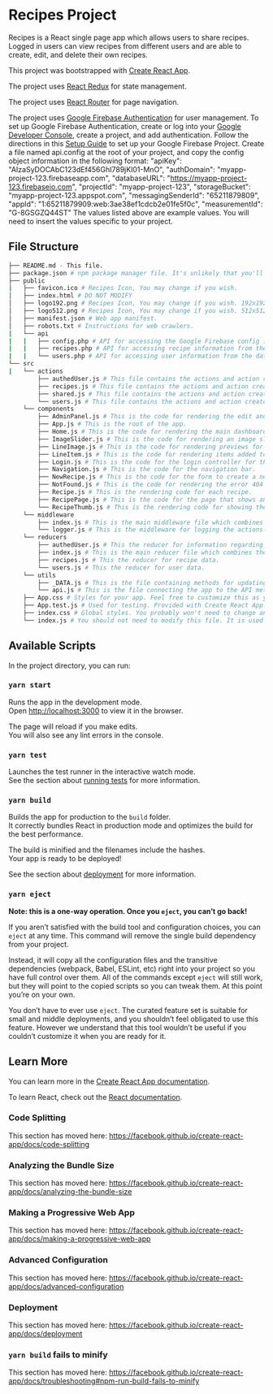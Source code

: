 # Recipes Project
Recipes is a React single page app which allows users to share recipes. Logged in users can view recipes from different users and are able to create, edit, and delete their own recipes. 

This project was bootstrapped with [Create React App](https://github.com/facebook/create-react-app).

The project uses [React Redux](https://react-redux.js.org/) for state management. 

The project uses [React Router](https://www.npmjs.com/package/react-router-dom) for page navigation. 

The project uses [Google Firebase Authentication](https://firebase.google.com/docs/auth) for user management. To set up Google Firebase Authentication, create or log into your [Google Developer Console](https://console.firebase.google.com/u/0/), create a project, and add authentication. Follow the directions in this [Setup Guide](https://firebase.google.com/docs/web/setup) to set up your Google Firebase Project. Create a file named api.config at the root of your project, and copy the config object information in the following format:
    "apiKey": "AIzaSyDOCAbC123dEf456GhI789jKl01-MnO",
    "authDomain": "myapp-project-123.firebaseapp.com",
    "databaseURL": "https://myapp-project-123.firebaseio.com",
    "projectId": "myapp-project-123",
    "storageBucket": "myapp-project-123.appspot.com",
    "messagingSenderId": "65211879809",
    "appId": "1:65211879909:web:3ae38ef1cdcb2e01fe5f0c",
    "measurementId": "G-8GSGZQ44ST"
The values listed above are example values. You will need to insert the values specific to your project. 

## File Structure
```bash
├── README.md - This file.
├── package.json # npm package manager file. It's unlikely that you'll need to modify this.
├── public
|   ├── favicon.ico # Recipes Icon, You may change if you wish.
│   ├── index.html # DO NOT MODIFY
│   ├── logo192.png # Recipes Icon, You may change if you wish. 192x192 px.
│   ├── logo512.png # Recipes Icon, You may change if you wish. 512x512 px.
│   ├── manifest.json # Web app manifest.
│   ├── robots.txt # Instructions for web crawlers.
|   └── api
|   |   ├── config.php # API for accessing the Google Firebase config information.
|   |   ├── recipes.php # API for accessing recipe information from the database.
|   |   └── users.php # API for accessing user information from the database.
└── src
|   └── actions
        ├── authedUser.js # This file contains the actions and action creators for the logged in    user.
        ├── recipes.js # This file contains the actions and action creators for the recipe data.
        ├── shared.js # This file contains the actions and action creators for getting the initial data for the app.
        └── users.js # This file contains the actions and action creators for the user data.
    └── components
        ├── AdminPanel.js # This is the code for rendering the edit and delete options for user created recipes.
        ├── App.js # This is the root of the app.
        ├── Home.js # This is the code for rendering the main dashboard for the app.
        ├── ImageSlider.js # This is the code for rendering an image slider.
        ├── LineImage.js # This is the code for rendering previews for images added within the create/edit recipe form.
        ├── LineItem.js # This is the code for rendering items added to a list within the create/edit recipe form.
        ├── Login.js # This is the code for the login controller for the app.
        ├── Navigation.js # This is the code for the navigation bar.
        ├── NewRecipe.js # This is the code for the form to create a new recipe or edit an existing recipe.
        ├── NotFound.js # This is the code for rendering the error 404 page.
        ├── Recipe.js # This is the rendering code for each recipe.
        ├── RecipePage.js # This is the code for the page that shows an individual recipe.
        └── RecipeThumb.js # This is the rendering code for showing the preview thumbnail for a recipe on the main dashboard.
    └── middleware
        ├── index.js # This is the main middleware file which combines the middleware to create the store.
        └── logger.js # This is the middleware for logging the actions performed and the new state. 
    └── reducers
        ├── authedUser.js # This the reducer for information regarding the logged in user.
        ├── index.js # This is the main reducer file which combines the reducers to create the store.
        ├── recipes.js # This the reducer for recipe data.
        └── users.js # This the reducer for user data.
    └── utils
        ├── _DATA.js # This is the file containing methods for updating the state and database.
        └── api.js # This is the file connecting the app to the API methods. 
    ├── App.css # Styles for your app. Feel free to customize this as you desire.
    ├── App.test.js # Used for testing. Provided with Create React App. Testing is encouraged, but not required.
    ├── index.css # Global styles. You probably won't need to change anything here.
    └── index.js # You should not need to modify this file. It is used for DOM rendering only.
```

## Available Scripts

In the project directory, you can run:

### `yarn start`

Runs the app in the development mode.<br />
Open [http://localhost:3000](http://localhost:3000) to view it in the browser.

The page will reload if you make edits.<br />
You will also see any lint errors in the console.

### `yarn test`

Launches the test runner in the interactive watch mode.<br />
See the section about [running tests](https://facebook.github.io/create-react-app/docs/running-tests) for more information.

### `yarn build`

Builds the app for production to the `build` folder.<br />
It correctly bundles React in production mode and optimizes the build for the best performance.

The build is minified and the filenames include the hashes.<br />
Your app is ready to be deployed!

See the section about [deployment](https://facebook.github.io/create-react-app/docs/deployment) for more information.

### `yarn eject`

**Note: this is a one-way operation. Once you `eject`, you can’t go back!**

If you aren’t satisfied with the build tool and configuration choices, you can `eject` at any time. This command will remove the single build dependency from your project.

Instead, it will copy all the configuration files and the transitive dependencies (webpack, Babel, ESLint, etc) right into your project so you have full control over them. All of the commands except `eject` will still work, but they will point to the copied scripts so you can tweak them. At this point you’re on your own.

You don’t have to ever use `eject`. The curated feature set is suitable for small and middle deployments, and you shouldn’t feel obligated to use this feature. However we understand that this tool wouldn’t be useful if you couldn’t customize it when you are ready for it.

## Learn More

You can learn more in the [Create React App documentation](https://facebook.github.io/create-react-app/docs/getting-started).

To learn React, check out the [React documentation](https://reactjs.org/).

### Code Splitting

This section has moved here: https://facebook.github.io/create-react-app/docs/code-splitting

### Analyzing the Bundle Size

This section has moved here: https://facebook.github.io/create-react-app/docs/analyzing-the-bundle-size

### Making a Progressive Web App

This section has moved here: https://facebook.github.io/create-react-app/docs/making-a-progressive-web-app

### Advanced Configuration

This section has moved here: https://facebook.github.io/create-react-app/docs/advanced-configuration

### Deployment

This section has moved here: https://facebook.github.io/create-react-app/docs/deployment

### `yarn build` fails to minify

This section has moved here: https://facebook.github.io/create-react-app/docs/troubleshooting#npm-run-build-fails-to-minify
